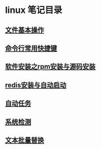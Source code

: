# linux 笔记目录
## [文件基本操作](file.md)
## [命令行常用快捷键](shortcut.md)
## [软件安装之rpm安装与源码安装](rpm-yum.md)
## [redis安装与自动启动](redis.md)
## [自动任务](crond.md)
## [系统检测](check.md)
## [文本批量替换](sed.md)